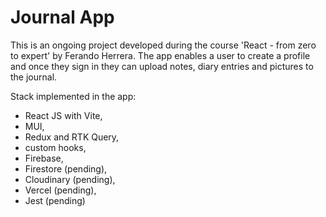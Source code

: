 # Journal App

This is an ongoing project developed during the course 'React - from zero to expert' by Ferando Herrera.
The app enables a user to create a profile and once they sign in they can upload notes, diary entries and pictures to the journal.

Stack implemented in the app:
  - React JS with Vite,
  - MUI,
  - Redux and RTK Query,
  - custom hooks,
  - Firebase,
  - Firestore (pending),
  - Cloudinary (pending),
  - Vercel (pending),
  - Jest (pending)
  
